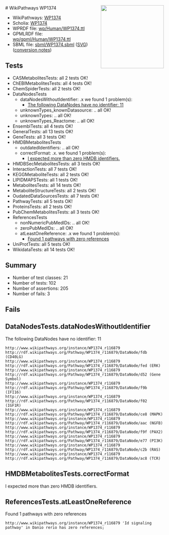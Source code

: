 <img style="float: right; width: 200px" src="../logo.png" />
# WikiPathways WP1374

* WikiPathways: [WP1374](https://identifiers.org/wikipathways:WP1374)
* Scholia: [WP1374](https://scholia.toolforge.org/wikipathways/WP1374)
* WPRDF file: [wp/Human/WP1374.ttl](../wp/Human/WP1374.ttl)
* GPMLRDF file: [wp/gpml/Human/WP1374.ttl](../wp/gpml/Human/WP1374.ttl)
* SBML file: [sbml/WP1374.sbml](../sbml/WP1374.sbml) ([SVG](../sbml/WP1374.svg)) ([conversion notes](../sbml/WP1374.txt))

## Tests
* CASMetabolitesTests: all 2 tests OK!
* ChEBIMetabolitesTests: all 4 tests OK!
* ChemSpiderTests: all 2 tests OK!
* DataNodesTests
    * dataNodesWithoutIdentifier: .x we found 1 problem(s):
        * [The following DataNodes have no identifier: 11](#8792c491)
    * unknownTypes_knownDatasource: .. all OK!
    * unknownTypes: .. all OK!
    * unknownTypes_Reactome: .. all OK!
* EnsemblTests: all 4 tests OK!
* GeneralTests: all 13 tests OK!
* GeneTests: all 3 tests OK!
* HMDBMetabolitesTests
    * outdatedIdentifiers: .. all OK!
    * correctFormat: .x. we found 1 problem(s):
        * [I expected more than zero HMDB identifiers.](#ad154c1e)
* HMDBSecMetabolitesTests: all 3 tests OK!
* InteractionTests: all 7 tests OK!
* KEGGMetaboliteTests: all 2 tests OK!
* LIPIDMAPSTests: all 1 tests OK!
* MetabolitesTests: all 14 tests OK!
* MetaboliteStructureTests: all 2 tests OK!
* OudatedDataSourcesTests: all 7 tests OK!
* PathwayTests: all 5 tests OK!
* ProteinsTests: all 2 tests OK!
* PubChemMetabolitesTests: all 3 tests OK!
* ReferencesTests
    * nonNumericPubMedIDs: .. all OK!
    * zeroPubMedIDs: .. all OK!
    * atLeastOneReference: .x we found 1 problem(s):
        * [Found 1 pathways with zero references](#35eb778e)
* UniProtTests: all 5 tests OK!
* WikidataTests: all 14 tests OK!


## Summary

* Number of test classes: 21
* Number of tests: 102
* Number of assertions: 205
* Number of fails: 3

## Fails

<a name="8792c491" />

## DataNodesTests.dataNodesWithoutIdentifier

The following DataNodes have no identifier: 11
```
http://www.wikipathways.org/instance/WP1374_r116879 http://rdf.wikipathways.org/Pathway/WP1374_r116879/DataNode/fdb (CD40LG)
http://www.wikipathways.org/instance/WP1374_r116879 http://rdf.wikipathways.org/Pathway/WP1374_r116879/DataNode/fed (ERK)
http://www.wikipathways.org/instance/WP1374_r116879 http://rdf.wikipathways.org/Pathway/WP1374_r116879/DataNode/d52 (Gene Symbol)
http://www.wikipathways.org/instance/WP1374_r116879 http://rdf.wikipathways.org/Pathway/WP1374_r116879/DataNode/f9b (IFI16)
http://www.wikipathways.org/instance/WP1374_r116879 http://rdf.wikipathways.org/Pathway/WP1374_r116879/DataNode/f02 (IGF1R)
http://www.wikipathways.org/instance/WP1374_r116879 http://rdf.wikipathways.org/Pathway/WP1374_r116879/DataNode/ce8 (MAPK)
http://www.wikipathways.org/instance/WP1374_r116879 http://rdf.wikipathways.org/Pathway/WP1374_r116879/DataNode/aac (NGFB)
http://www.wikipathways.org/instance/WP1374_r116879 http://rdf.wikipathways.org/Pathway/WP1374_r116879/DataNode/f9f (PAX2)
http://www.wikipathways.org/instance/WP1374_r116879 http://rdf.wikipathways.org/Pathway/WP1374_r116879/DataNode/e77 (PI3K)
http://www.wikipathways.org/instance/WP1374_r116879 http://rdf.wikipathways.org/Pathway/WP1374_r116879/DataNode/c2b (RAS)
http://www.wikipathways.org/instance/WP1374_r116879 http://rdf.wikipathways.org/Pathway/WP1374_r116879/DataNode/ac8 (TCR)
```

<a name="ad154c1e" />

## HMDBMetabolitesTests.correctFormat

I expected more than zero HMDB identifiers.
<a name="35eb778e" />

## ReferencesTests.atLeastOneReference

Found 1 pathways with zero references
```
http://www.wikipathways.org/instance/WP1374_r116879 'Id signaling pathway' in Danio rerio has zero references; 
```

